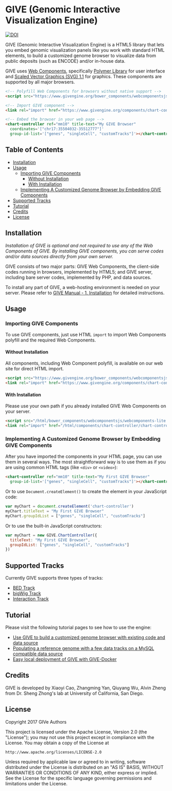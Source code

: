 # GIVE (Genomic Interactive Visualization Engine)

[![DOI](https://zenodo.org/badge/14942891.svg)](https://zenodo.org/badge/latestdoi/14942891)

GIVE (Genomic Interactive Visualization Engine) is a HTML5 library that lets you embed genomic visualization panels like you work with standard HTML elements, to build a customized genome browser to visualize data from public deposits (such as ENCODE) and/or in-house data.

GIVE uses [Web Components](https://www.webcomponents.org/), specifically [Polymer Library](https://www.polymer-project.org/) for user interface and [Scaled Vector Graphics (SVG) 1.1](https://www.w3.org/TR/SVG/) for graphics. These components are supported by all major browsers.

```html
<!-- Polyfill Web Components for browsers without native support -->
<script src="https://www.givengine.org/bower_components/webcomponentsjs/webcomponents-lite.js"></script>

<!-- Import GIVE component -->
<link rel="import" href="https://www.givengine.org/components/chart-controller/chart-controller.html">

<!-- Embed the browser in your web page -->
<chart-controller ref="mm10" title-text="My GIVE Browser"
  coordinates='["chr17:35504032-35512777"]'
  group-id-list='["genes", "singleCell", "customTracks"]'></chart-controller>
```

## Table of Contents
*   [Installation](#installation)
*   [Usage](#usage)
    *   [Importing GIVE Components](#importing-give-components)
        *   [Without Installation](#without-installation)
        *   [With Installation](#with-installation)
    *   [Implementing A Customized Genome Browser by Embedding GIVE Components](#implementing-a-customized-genome-browser-by-embedding-give-components)
*   [Supported Tracks](#supported-tracks)
*   [Tutorial](#tutorial)
*   [Credits](#credits)
*   [License](#license)

## Installation

*Installation of GIVE is optional and not required to use any of the Web Components of GIVE. By installing GIVE components, you can serve codes and/or data sources directly from your own server.*

GIVE consists of two major parts: GIVE Web Components, the client-side codes running in browsers, implemented by HTML5; and GIVE server, including bare server codes, implemented by PHP, and data sources.

To install any part of GIVE, a web-hosting environment is needed on your server. Please refer to [GIVE Manual - 1. Installation](manuals/1-installation.md) for detailed instructions.

## Usage

### Importing GIVE Components

To use GIVE components, just use HTML `import` to import Web Components polyfill and the required Web Components.

#### Without Installation

All components, including Web Component polyfill, is available on our web site for direct HTML import.
```html
<script src="https://www.givengine.org/bower_components/webcomponentsjs/webcomponents-lite.js"></script>
<link rel="import" href="https://www.givengine.org/components/chart-controller/chart-controller.html">
```

#### With Installation

Please use your own path if you already installed GIVE Web Components on your server.
```html
<script src="/html/bower_components/webcomponentsjs/webcomponents-lite.js"></script>
<link rel="import" href="/html/components/chart-controller/chart-controller.html">
```

### Implementing A Customized Genome Browser by Embedding GIVE Components

After you have imported the components in your HTML page, you can use them in several ways. The most straightforward way is to use them as if you are using common HTML tags (like `<div>` or `<video>`):
```html
<chart-controller ref="mm10" title-text="My First GIVE Browser"
  group-id-list='["genes", "singleCell", "customTracks"]'></chart-controller>
```
Or to use `Document.createElement()` to create the element in your JavaScript code:
```JavaScript
var myChart = document.createElement('chart-controller')
myChart.titleText = "My First GIVE Browser"
myChart.groupIdList = ["genes", "singleCell", "customTracks"]
```
Or to use the built-in JavaScript constructors:
```JavaScript
var myChart = new GIVE.ChartController({
  titleText: "My First GIVE Browser",
  groupIdList: ["genes", "singleCell", "customTracks"]
})
```

## Supported Tracks

Currently GIVE supports three types of tracks:
*   [BED Track](components/track-object/bed-track/)
*   [bigWig Track](components/track-object/bigwig-track/)
*   [Interaction Track](components/track-object/interaction-track/)

## Tutorial

Please visit the following tutorial pages to see how to use the engine:
* [Use GIVE to build a customized genome browser with existing code and data source](tutorials/1-knownCodeDataSource.md)
* [Populating a reference genome with a few data tracks on a MySQL compatible data source](tutorials/2-dataSource.md)
* [Easy local deployment of GIVE with GIVE-Docker](tutorials/GIVE-Docker.md)

## Credits

GIVE is developed by Xiaoyi Cao, Zhangming Yan, Qiuyang Wu, Alvin Zheng from Dr. Sheng Zhong's lab at University of California, San Diego.

## License

Copyright 2017 GIVe Authors

This project is licensed under the Apache License, Version 2.0 (the "License");
you may not use this project except in compliance with the License.
You may obtain a copy of the License at

    http://www.apache.org/licenses/LICENSE-2.0

Unless required by applicable law or agreed to in writing, software
distributed under the License is distributed on an "AS IS" BASIS,
WITHOUT WARRANTIES OR CONDITIONS OF ANY KIND, either express or implied.
See the License for the specific language governing permissions and
limitations under the License.
